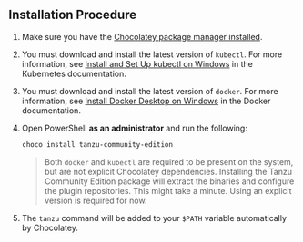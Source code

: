 ## Installation Procedure

1. Make sure you have the [Chocolatey package manager installed](https://chocolatey.org/install).

1. You must download and install the latest version of `kubectl`. For more information, see [Install and Set Up kubectl on Windows](https://kubernetes.io/docs/tasks/tools/install-kubectl-windows/) in the Kubernetes documentation.

1. You must download and install the latest version of `docker`. For more information, see [Install Docker Desktop on Windows](https://docs.docker.com/desktop/windows/install/) in the Docker documentation.

1. Open PowerShell **as an administrator** and run the following:

    ```sh
    choco install tanzu-community-edition
    ```

    > Both `docker` and `kubectl` are required to be present on the system, but are not explicit Chocolatey dependencies.
    > Installing the Tanzu Community Edition package will extract the binaries and configure the plugin repositories. This might take a minute.
    > Using an explicit version is required for now.

1. The `tanzu` command will be added to your `$PATH` variable automatically by Chocolatey.

